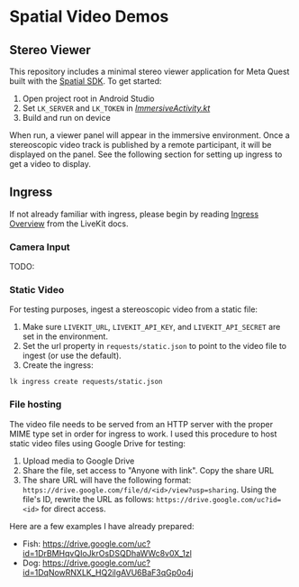 # Spatial Video Demos

## Stereo Viewer

This repository includes a minimal stereo viewer application for Meta Quest built with the [Spatial SDK](https://developers.meta.com/horizon/develop/spatial-sdk). To get started:
1. Open project root in Android Studio
2. Set `LK_SERVER` and `LK_TOKEN` in  [*ImmersiveActivity.kt*](/LiveKitStereoViewer/app/src/main/java/io/livekit/LiveKitStereoViewer/ImmersiveActivity.kt)
3. Build and run on device

When run, a viewer panel will appear in the immersive environment. Once a stereoscopic video track is published by a remote participant, it will be displayed on the panel. See the following section for setting up ingress to get a video to display.

## Ingress
If not already familiar with ingress, please begin by reading [Ingress Overview](https://docs.livekit.io/home/ingress/overview/) from the LiveKit docs.

### Camera Input
TODO:

### Static Video
For testing purposes, ingest a stereoscopic video from a static file:

1. Make sure `LIVEKIT_URL`, `LIVEKIT_API_KEY`, and `LIVEKIT_API_SECRET` are set in the environment.
2. Set the url property in `requests/static.json` to point to the video file to ingest (or use the default).
3. Create the ingress:
```
lk ingress create requests/static.json
```

### File hosting

The video file needs to be served from an HTTP server with the proper MIME type set in order for ingress to work. I used this procedure to host static video files using Google Drive for testing:

1. Upload media to Google Drive
2. Share the file, set access to "Anyone with link". Copy the share URL
3. The share URL will have the following format: `https://drive.google.com/file/d/<id>/view?usp=sharing`. Using the file's ID, rewrite the URL as follows: `https://drive.google.com/uc?id=<id>` for direct access.

Here are a few examples I have already prepared:
- Fish: https://drive.google.com/uc?id=1DrBMHqvQIoJkrOsDSQDhaWWc8v0X_1zl
- Dog: https://drive.google.com/uc?id=1DqNowRNXLK_HQ2ilgAVU6BaF3qGp0o4j